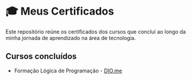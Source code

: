 # 🎓 Meus Certificados

Este repositório reúne os certificados dos cursos que concluí ao longo da minha jornada de aprendizado na área de tecnologia.

## Cursos concluídos

- Formação Lógica de Programação - [DIO.me](https://www.dio.me/)

